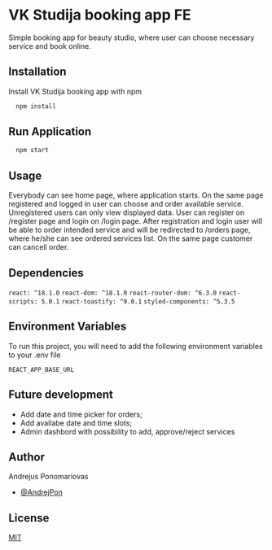 # VK Studija booking app FE

Simple booking app for beauty studio, where user can choose necessary service and book online.

## Installation

Install VK Studija booking app with npm

```bash
  npm install
```

## Run Application

```bash
  npm start
```

## Usage

Everybody can see home page, where application starts.
On the same page registered and logged in user can choose and order available service.
Unregistered users can only view displayed data.
User can register on /register page and login on /login page.
After registration and login user will be able to order intended service and will be redirected to /orders page, where he/she can see ordered services list.
On the same page customer can cancell order.

## Dependencies

`react: ^18.1.0`
`react-dom: ^18.1.0`
`react-router-dom: ^6.3.0`
`react-scripts: 5.0.1`
`react-toastify: ^9.0.1`
`styled-components: ^5.3.5`

## Environment Variables

To run this project, you will need to add the following environment variables to your .env file

`REACT_APP_BASE_URL`

## Future development

- Add date and time picker for orders;
- Add availabe date and time slots;
- Admin dashbord with possibility to add, approve/reject services

## Author

Andrejus Ponomariovas

- [@AndrejPon](https://github.com/AndrejPon)

## License

[MIT](https://choosealicense.com/licenses/mit/)
